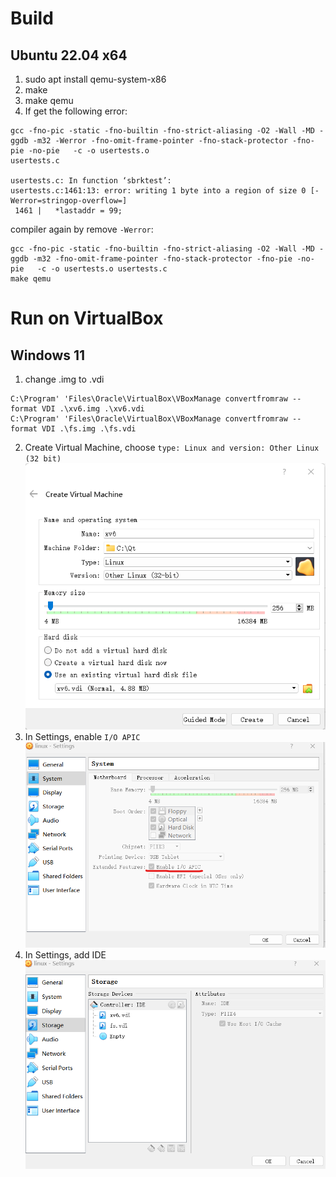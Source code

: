 # Build
## Ubuntu 22.04 x64
1. sudo apt install qemu-system-x86
2. make
3. make qemu
4. If get the following error:
```
gcc -fno-pic -static -fno-builtin -fno-strict-aliasing -O2 -Wall -MD -ggdb -m32 -Werror -fno-omit-frame-pointer -fno-stack-protector -fno-pie -no-pie   -c -o usertests.o
usertests.c

usertests.c: In function ‘sbrktest’:
usertests.c:1461:13: error: writing 1 byte into a region of size 0 [-Werror=stringop-overflow=]
 1461 |   *lastaddr = 99;
 ```
 compiler again by remove ```-Werror```:
 ```
 gcc -fno-pic -static -fno-builtin -fno-strict-aliasing -O2 -Wall -MD -ggdb -m32 -fno-omit-frame-pointer -fno-stack-protector -fno-pie -no-pie   -c -o usertests.o usertests.c
 make qemu
 ```
 
 # Run on VirtualBox
 ## Windows 11
 1. change .img to .vdi
 ```
 C:\Program' 'Files\Oracle\VirtualBox\VBoxManage convertfromraw --format VDI .\xv6.img .\xv6.vdi
 C:\Program' 'Files\Oracle\VirtualBox\VBoxManage convertfromraw --format VDI .\fs.img .\fs.vdi
 ```
 2. Create Virtual Machine, choose ```type: Linux and version: Other Linux (32 bit)```
 <img src="picture/virtualbox_xv6.png"></img>
 3. In Settings, enable ```I/O APIC```
 <img src="picture/enable_APIC.png"></img>
 4. In Settings, add IDE
 <img src="picture/add_IDE.png"></img>
